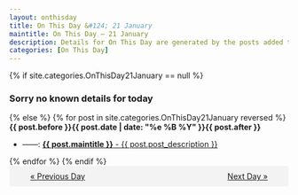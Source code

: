 ```yaml
---
layout: onthisday
title: On This Day &#124; 21 January
maintitle: On This Day — 21 January
description: Details for On This Day are generated by the posts added to the website so the content is subject to changes/updates over time.
categories: [On This Day]
---
```


{% if site.categories.OnThisDay21January == null %}
<h3>Sorry no known details for today</h3>
{% else %}
{% for post in site.categories.OnThisDay21January reversed %}
<strong>{{ post.before }}{{ post.date | date: "%e %B %Y" }}{{ post.after }}</strong>
<ul>
<li> ——: <a class="{{ post.class }}" href="{{ post.url }}"><strong>{{ post.maintitle }}</strong> - {{ post.post_description }}</a></li>
</ul>
{% endfor %}
{% endif %}
<br />
<div style="background-color: #f3f3f3; padding: 10px; border-radius: 5px; text-align: center; display: flex; justify-content: space-evenly;">
<a href="/onthisday/01/01-20">« Previous Day</a>
<span style="visibility:hidden;">[ Visit Leap Year February 29 ]</span>
<a href="/onthisday/01/01-22">Next Day »</a>
</div>
